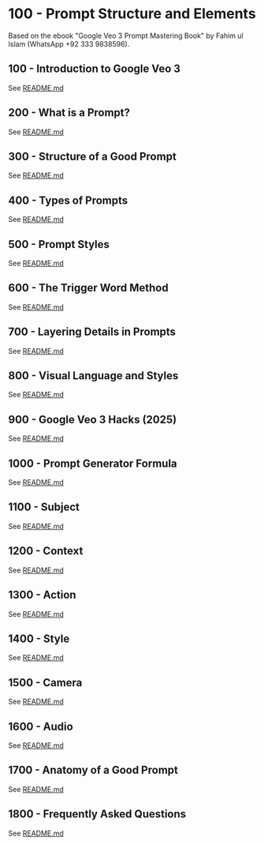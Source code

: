 # 100 - Prompt Structure and Elements

Based on the ebook "Google Veo 3 Prompt Mastering Book" by Fahim ul Islam (WhatsApp +92 333 9838596).

## 100 - Introduction to Google Veo 3

See [README.md](./100/README.md)

## 200 - What is a Prompt?

See [README.md](./200/README.md)

## 300 - Structure of a Good Prompt

See [README.md](./300/README.md)

## 400 - Types of Prompts

See [README.md](./400/README.md)

## 500 - Prompt Styles

See [README.md](./500/README.md)

## 600 - The Trigger Word Method

See [README.md](./600/README.md)

## 700 - Layering Details in Prompts

See [README.md](./700/README.md)

## 800 - Visual Language and Styles

See [README.md](./800/README.md)

## 900 - Google Veo 3 Hacks (2025)

See [README.md](./900/README.md)

## 1000 - Prompt Generator Formula

See [README.md](./1000/README.md)

## 1100 - Subject

See [README.md](./1100/README.md)

## 1200 - Context

See [README.md](./1200/README.md)

## 1300 - Action

See [README.md](./1300/README.md)

## 1400 - Style

See [README.md](./1400/README.md)

## 1500 - Camera

See [README.md](./1500/README.md)

## 1600 - Audio

See [README.md](./1600/README.md)

## 1700 - Anatomy of a Good Prompt

See [README.md](./1700/README.md)

## 1800 - Frequently Asked Questions

See [README.md](./1800/README.md)


